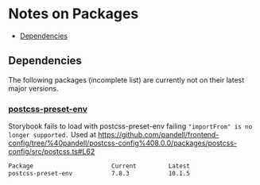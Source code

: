 # Notes on Packages

- [Dependencies](#dependencies)

## Dependencies

The following packages (incomplete list) are currently not on their latest major versions.

### [postcss-preset-env](https://github.com/csstools/postcss-plugins/tree/main/plugin-packs/postcss-preset-env)

Storybook fails to load with postcss-preset-env failing `"importFrom" is no longer supported.`
Used at <https://github.com/pandell/frontend-config/tree/%40pandell/postcss-config%408.0.0/packages/postcss-config/src/postcss.ts#L62>

```sh
Package                      Current         Latest
postcss-preset-env           7.8.3           10.1.5
```
